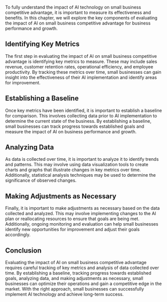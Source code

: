 
To fully understand the impact of AI technology on small business competitive advantage, it is important to measure its effectiveness and benefits. In this chapter, we will explore the key components of evaluating the impact of AI on small business competitive advantage for business performance and growth.

Identifying Key Metrics
-----------------------

The first step in evaluating the impact of AI on small business competitive advantage is identifying key metrics to measure. These may include sales revenue, customer retention rates, operational efficiency, and employee productivity. By tracking these metrics over time, small businesses can gain insight into the effectiveness of their AI implementation and identify areas for improvement.

Establishing a Baseline
-----------------------

Once key metrics have been identified, it is important to establish a baseline for comparison. This involves collecting data prior to AI implementation to determine the current state of the business. By establishing a baseline, small businesses can track progress towards established goals and measure the impact of AI on business performance and growth.

Analyzing Data
--------------

As data is collected over time, it is important to analyze it to identify trends and patterns. This may involve using data visualization tools to create charts and graphs that illustrate changes in key metrics over time. Additionally, statistical analysis techniques may be used to determine the significance of observed changes.

Making Adjustments as Necessary
-------------------------------

Finally, it is important to make adjustments as necessary based on the data collected and analyzed. This may involve implementing changes to the AI plan or reallocating resources to ensure that goals are being met. Additionally, ongoing monitoring and evaluation can help small businesses identify new opportunities for improvement and adjust their goals accordingly.

Conclusion
----------

Evaluating the impact of AI on small business competitive advantage requires careful tracking of key metrics and analysis of data collected over time. By establishing a baseline, tracking progress towards established goals, analyzing data, and making adjustments as necessary, small businesses can optimize their operations and gain a competitive edge in the market. With the right approach, small businesses can successfully implement AI technology and achieve long-term success.
